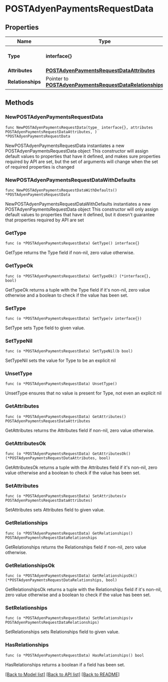 # POSTAdyenPaymentsRequestData

## Properties

Name | Type | Description | Notes
------------ | ------------- | ------------- | -------------
**Type** | **interface{}** | The resource&#39;s type | 
**Attributes** | [**POSTAdyenPaymentsRequestDataAttributes**](POSTAdyenPaymentsRequestDataAttributes.md) |  | 
**Relationships** | Pointer to [**POSTAdyenPaymentsRequestDataRelationships**](POSTAdyenPaymentsRequestDataRelationships.md) |  | [optional] 

## Methods

### NewPOSTAdyenPaymentsRequestData

`func NewPOSTAdyenPaymentsRequestData(type_ interface{}, attributes POSTAdyenPaymentsRequestDataAttributes, ) *POSTAdyenPaymentsRequestData`

NewPOSTAdyenPaymentsRequestData instantiates a new POSTAdyenPaymentsRequestData object
This constructor will assign default values to properties that have it defined,
and makes sure properties required by API are set, but the set of arguments
will change when the set of required properties is changed

### NewPOSTAdyenPaymentsRequestDataWithDefaults

`func NewPOSTAdyenPaymentsRequestDataWithDefaults() *POSTAdyenPaymentsRequestData`

NewPOSTAdyenPaymentsRequestDataWithDefaults instantiates a new POSTAdyenPaymentsRequestData object
This constructor will only assign default values to properties that have it defined,
but it doesn't guarantee that properties required by API are set

### GetType

`func (o *POSTAdyenPaymentsRequestData) GetType() interface{}`

GetType returns the Type field if non-nil, zero value otherwise.

### GetTypeOk

`func (o *POSTAdyenPaymentsRequestData) GetTypeOk() (*interface{}, bool)`

GetTypeOk returns a tuple with the Type field if it's non-nil, zero value otherwise
and a boolean to check if the value has been set.

### SetType

`func (o *POSTAdyenPaymentsRequestData) SetType(v interface{})`

SetType sets Type field to given value.


### SetTypeNil

`func (o *POSTAdyenPaymentsRequestData) SetTypeNil(b bool)`

 SetTypeNil sets the value for Type to be an explicit nil

### UnsetType
`func (o *POSTAdyenPaymentsRequestData) UnsetType()`

UnsetType ensures that no value is present for Type, not even an explicit nil
### GetAttributes

`func (o *POSTAdyenPaymentsRequestData) GetAttributes() POSTAdyenPaymentsRequestDataAttributes`

GetAttributes returns the Attributes field if non-nil, zero value otherwise.

### GetAttributesOk

`func (o *POSTAdyenPaymentsRequestData) GetAttributesOk() (*POSTAdyenPaymentsRequestDataAttributes, bool)`

GetAttributesOk returns a tuple with the Attributes field if it's non-nil, zero value otherwise
and a boolean to check if the value has been set.

### SetAttributes

`func (o *POSTAdyenPaymentsRequestData) SetAttributes(v POSTAdyenPaymentsRequestDataAttributes)`

SetAttributes sets Attributes field to given value.


### GetRelationships

`func (o *POSTAdyenPaymentsRequestData) GetRelationships() POSTAdyenPaymentsRequestDataRelationships`

GetRelationships returns the Relationships field if non-nil, zero value otherwise.

### GetRelationshipsOk

`func (o *POSTAdyenPaymentsRequestData) GetRelationshipsOk() (*POSTAdyenPaymentsRequestDataRelationships, bool)`

GetRelationshipsOk returns a tuple with the Relationships field if it's non-nil, zero value otherwise
and a boolean to check if the value has been set.

### SetRelationships

`func (o *POSTAdyenPaymentsRequestData) SetRelationships(v POSTAdyenPaymentsRequestDataRelationships)`

SetRelationships sets Relationships field to given value.

### HasRelationships

`func (o *POSTAdyenPaymentsRequestData) HasRelationships() bool`

HasRelationships returns a boolean if a field has been set.


[[Back to Model list]](../README.md#documentation-for-models) [[Back to API list]](../README.md#documentation-for-api-endpoints) [[Back to README]](../README.md)


